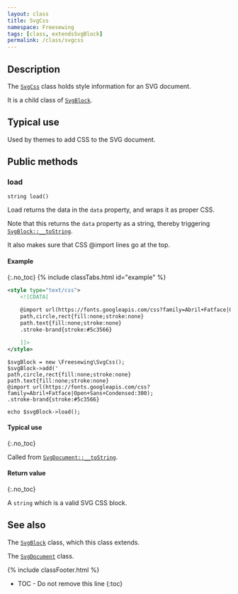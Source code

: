 ```yaml
---
layout: class
title: SvgCss
namespace: Freesewing
tags: [class, extendsSvgBlock]
permalink: /class/svgcss
---
```

## Description 

The [`SvgCss`](svgcss) class holds style information
for an SVG document.

It is a child class of [`SvgBlock`](svgblock).

## Typical use

Used by themes to add CSS to the SVG document.

## Public methods

### load

```php?start_inline=1
string load()
```
Load returns the data in the `data` property, and wraps it as proper CSS.

Note that this returns the `data` property as a string, 
thereby triggering [`SvgBlock::__toString`](svgblock#__tostring).

It also makes sure that CSS @import lines go at the top.

#### Example
{:.no_toc}
{% include classTabs.html
    id="example" 
%}

<div class="tab-content">
<div role="tabpanel" class="tab-pane active" id="example-result" markdown="1">

```xml
<style type="text/css">
    <![CDATA[
    
    @import url(https://fonts.googleapis.com/css?family=Abril+Fatface|Open+Sans+Condensed:300);
    path,circle,rect{fill:none;stroke:none}
    path.text{fill:none;stroke:none}
    .stroke-brand{stroke:#5c3566}

    ]]>
</style>
```

</div>
<div role="tabpanel" class="tab-pane" id="example-code" markdown="1">

```php?start_inline=1
$svgBlock = new \Freesewing\SvgCss();
$svgBlock->add('
path,circle,rect{fill:none;stroke:none}
path.text{fill:none;stroke:none}
@import url(https://fonts.googleapis.com/css?family=Abril+Fatface|Open+Sans+Condensed:300);
.stroke-brand{stroke:#5c3566}

echo $svgBlock->load();
```

</div>
</div>

#### Typical use
{:.no_toc}

Called from [`SvgDocument::__toString`](svgdocument#__tostring).

#### Return value
{:.no_toc}

A `string` which is a valid SVG CSS block.

## See also

The [`SvgBlock`](svgblock) class, which this class extends.

The [`SvgDocument`](svgdocument) class.

{% include classFooter.html %}
* TOC - Do not remove this line
{:toc}

